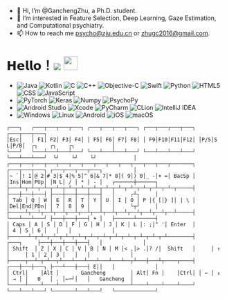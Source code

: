 - 👋 Hi, I’m @GanchengZhu, a Ph.D. student.
- 👀 I’m interested in Feature Selection, Deep Learning, Gaze Estimation, and Computational psychiatry.   
- 📫 How to reach me psycho@zju.edu.cn or zhugc2016@gmail.com.

<!---
GanchengZhu/GanchengZhu is a ✨ special ✨ repository because its `README.md` (this file) appears on your GitHub profile.
You can click the Preview link to take a look at your changes.
--->

# 𝗛𝗲𝗹𝗹𝗼！<img src="https://profile-counter.glitch.me/GanchengZhu/count.svg" /> <img src="./01.gif" width="32px" height="32px"> 


-
  ![Java](https://img.shields.io/badge/-Java-233333?style=flat&logo=java)
  ![Kotlin](https://img.shields.io/badge/-Kotlin-233333?style=flat&logo=kotlin)
  ![C](https://img.shields.io/badge/-C-233333?style=flat&logo=C)
  ![C++](https://img.shields.io/badge/-C++-233333?style=flat&logo=C%2B%2B)
  ![Objective-C](https://img.shields.io/badge/-Objective%20C-233333?style=flat&logo=c)
  ![Swift](https://img.shields.io/badge/-Swift-233333?style=flat&logo=swift)
  ![Python](https://img.shields.io/badge/-Python-233333?style=flat&logo=python)
  ![HTML5](https://img.shields.io/badge/-HTML5-233333?style=flat&logo=HTML5)
  ![CSS](https://img.shields.io/badge/-CSS-233333?style=flat&logo=CSS3&logoColor=1572B6)
  ![JavaScript](https://img.shields.io/badge/-JavaScript-233333?style=flat&logo=javascript)
-
  ![PyTorch](https://img.shields.io/badge/-PyTorch-233333?style=flat&logo=pytorch)
  ![Keras](https://img.shields.io/badge/-Keras-233333?style=flat&logo=keras)
  ![Numpy](https://img.shields.io/badge/-Numpy-233333?style=flat&logo=numpy)
  ![PsychoPy](https://img.shields.io/badge/-PsychoPy-233333?style=flat&logo=psychopy)
-
  ![Android Studio](https://img.shields.io/badge/-Android%20Studio-233333?style=flat&logo=androidstudio)
  ![Xcode](https://img.shields.io/badge/-Xcode-233333?style=flat&logo=xcode)
  ![PyCharm](https://img.shields.io/badge/-PyCharm-233333?style=flat&logo=pycharm)
  ![CLion](https://img.shields.io/badge/-CLion-233333?style=flat&logo=clion)
  ![IntelliJ IDEA](https://img.shields.io/badge/-IntelliJ%20IDEA-233333?style=flat&logo=intellijidea) 
-
  ![Windows](https://img.shields.io/badge/-Windows-233333?style=flat&logo=windows)
  ![Linux](https://img.shields.io/badge/-Linux-233333?style=flat&logo=linux)
  ![Android](https://img.shields.io/badge/-Android-233333?style=flat&logo=android)
  ![iOS](https://img.shields.io/badge/-iOS-233333?style=flat&logo=apple)
  ![macOS](https://img.shields.io/badge/-macOS-233333?style=flat&logo=macos)


```
┌───┐   ┌───┬───┬───┬───┐ ┌───┬───┬───┬───┐ ┌───┬───┬───┬───┐ ┌───┬───┬───┐
│Esc│   │ F1│ F2│ F3│ F4│ │ F5│ F6│ F7│ F8│ │ F9│F10│F11│F12│ │P/S│S L│P/B│  ┌┐    ┌┐    ┌┐            │
└───┘   └───┴───┴───┴───┘ └───┴───┴───┴───┘ └───┴───┴───┴───┘ └───┴───┴───┘  └┘    └┘    └┘            │
┌───┬───┬───┬───┬───┬───┬───┬───┬───┬───┬───┬───┬───┬───────┐ ┌───┬───┬───┐ ┌───┬───┬───┬───┐          │
│~ `│! 1│@ 2│# 3│$ 4│% 5│^ 6│& 7│* 8│( 9│) 0│_ -│+ =│ BacSp │ │Ins│Hom│PUp│ │N L│ / │ * │ - │   ┌──────┼──────┐
├───┴─┬─┴─┬─┴─┬─┴─┬─┴─┬─┴─┬─┴─┬─┴─┬─┴─┬─┴─┬─┴─┬─┴─┬─┴─┬─────┤ ├───┼───┼───┤ ├───┼───┼───┼───┤   │     ┌┴┐     │
│ Tab │ Q │ W │ E │ R │ T │ Y │ U │ I │ O │ P │{ [│} ]│ | \ │ │Del│End│PDn│ │ 7 │ 8 │ 9 │   │   │     └┬┘     │
├─────┴┬──┴┬──┴┬──┴┬──┴┬──┴┬──┴┬──┴┬──┴┬──┴┬──┴┬──┴┬──┴─────┤ └───┴───┴───┘ ├───┼───┼───┤ + │   ├──────┴──────┤
│ Caps │ A │ S │ D │ F │ G │ H │ J │ K │ L │: ;│" '│ Enter  │               │ 4 │ 5 │ 6 │   │   │             │
├──────┴─┬─┴─┬─┴─┬─┴─┬─┴─┬─┴─┬─┴─┬─┴─┬─┴─┬─┴─┬─┴─┬─┴────────┤     ┌───┐     ├───┼───┼───┼───┤   │             │
│ Shift  │ Z │ X │ C │ V │ B │ N │ M │< ,│> .│? /│  Shift   │     │ ↑ │     │ 1 │ 2 │ 3 │   │   │             │
├─────┬──┴─┬─┴──┬┴───┴───┴───┴───┴───┴──┬┴───┼───┴┬────┬────┤ ┌───┼───┼───┐ ├───┴───┼───┤ E││   │             │
│ Ctrl│    │Alt │       Gancheng        │ Alt│ Fn │    │Ctrl│ │ ← │ ↓ │ → │ │   0   │ . │←─┘│   │   Gancheng  │
└─────┴────┴────┴───────────────────────┴────┴────┴────┴────┘ └───┴───┴───┘ └───────┴───┴───┘   └─────────────┘
```

